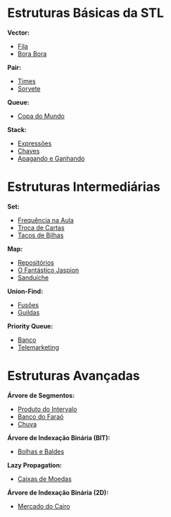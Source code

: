 # Estruturas Básicas da STL
**Vector:**
- [Fila](https://github.com/3Strela/Competitive_Programing/blob/master/NepsAcademy/AnyEx/Fila%20(OBI2014).cpp)
- [Bora Bora]()

**Pair:**
- [Times](https://github.com/3Strela/Competitive_Programing/blob/master/NepsAcademy/AnyEx/Times.cpp)
- [Sorvete](https://github.com/3Strela/Competitive_Programing/blob/master/NepsAcademy/AnyEx/Sorvete.cpp)

**Queue:**
- [Copa do Mundo](https://github.com/3Strela/Competitive_Programing/blob/master/NepsAcademy/AnyEx/Copa%20do%20Mundo%20(OBI%202010).cpp)

**Stack:**
- [Expressões](https://github.com/3Strela/Competitive_Programing/blob/master/NepsAcademy/AnyEx/Expressões.cpp)
- [Chaves](https://github.com/3Strela/Competitive_Programing/blob/master/NepsAcademy/AnyEx/Chaves.cpp)
- [Apagando e Ganhando]()

# Estruturas Intermediárias
**Set:**
- [Frequência na Aula](https://github.com/3Strela/Competitive_Programing/blob/master/NepsAcademy/AnyEx/Frequência%20na%20Aula.cpp)
- [Troca de Cartas](https://github.com/3Strela/Competitive_Programing/blob/master/NepsAcademy/AnyEx/Troca%20de%20Cartas.cpp)
- [Tacos de Bilhas](https://github.com/3Strela/Competitive_Programing/blob/master/NepsAcademy/AnyEx/Tacos%20de%20Bilhar.cpp)

**Map:**
- [Repositórios]()
- [O Fantástico Jaspion]()
- [Sanduíche]()

**Union-Find:**
- [Fusões](https://github.com/3Strela/Competitive_Programing/blob/master/NepsAcademy/AnyEx/Tacos%20de%20Bilhar.cpp)
- [Guildas]()

**Priority Queue:**
- [Banco]()
- [Telemarketing]()

# Estruturas Avançadas
**Árvore de Segmentos:**
- [Produto do Intervalo]()
- [Banco do Faraó]()
- [Chuva]()

**Árvore de Indexação Binária (BIT):**
- [Bolhas e Baldes]()

**Lazy Propagation:**
- [Caixas de Moedas]()

**Árvore de Indexação Binária (2D):**
- [Mercado do Cairo]()